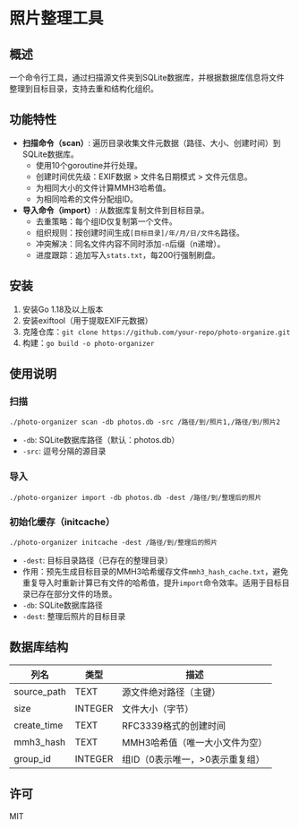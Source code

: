 # 照片整理工具

## 概述
一个命令行工具，通过扫描源文件夹到SQLite数据库，并根据数据库信息将文件整理到目标目录，支持去重和结构化组织。

## 功能特性
- **扫描命令（scan）**: 遍历目录收集文件元数据（路径、大小、创建时间）到SQLite数据库。
  - 使用10个goroutine并行处理。
  - 创建时间优先级：EXIF数据 > 文件名日期模式 > 文件元信息。
  - 为相同大小的文件计算MMH3哈希值。
  - 为相同哈希的文件分配组ID。
- **导入命令（import）**: 从数据库复制文件到目标目录。
  - 去重策略：每个组ID仅复制第一个文件。
  - 组织规则：按创建时间生成`[目标目录]/年/月/日/文件名`路径。
  - 冲突解决：同名文件内容不同时添加`-n`后缀（n递增）。
  - 进度跟踪：追加写入`stats.txt`，每200行强制刷盘。

## 安装
1. 安装Go 1.18及以上版本
2. 安装exiftool（用于提取EXIF元数据）
3. 克隆仓库：`git clone https://github.com/your-repo/photo-organize.git`
4. 构建：`go build -o photo-organizer`

## 使用说明
### 扫描
`./photo-organizer scan -db photos.db -src /路径/到/照片1,/路径/到/照片2`
- `-db`: SQLite数据库路径（默认：photos.db）
- `-src`: 逗号分隔的源目录

### 导入
`./photo-organizer import -db photos.db -dest /路径/到/整理后的照片`

### 初始化缓存（initcache）
`./photo-organizer initcache -dest /路径/到/整理后的照片`
- `-dest`: 目标目录路径（已存在的整理目录）
- 作用：预先生成目标目录的MMH3哈希缓存文件`mmh3_hash_cache.txt`，避免重复导入时重新计算已有文件的哈希值，提升`import`命令效率。适用于目标目录已存在部分文件的场景。
- `-db`: SQLite数据库路径
- `-dest`: 整理后照片的目标目录

## 数据库结构
| 列名           | 类型    | 描述                               |
|----------------|---------|------------------------------------|
| source_path    | TEXT    | 源文件绝对路径（主键）             |
| size           | INTEGER | 文件大小（字节）                   |
| create_time    | TEXT    | RFC3339格式的创建时间              |
| mmh3_hash      | TEXT    | MMH3哈希值（唯一大小文件为空）     |
| group_id       | INTEGER | 组ID（0表示唯一，>0表示重复组）    |

## 许可
MIT